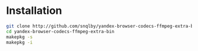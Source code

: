 # Installation

```Bash
git clone http://github.com/snqlby/yandex-browser-codecs-ffmpeg-extra-bin.git
cd yandex-browser-codecs-ffmpeg-extra-bin
makepkg -s
makepkg -i
```
